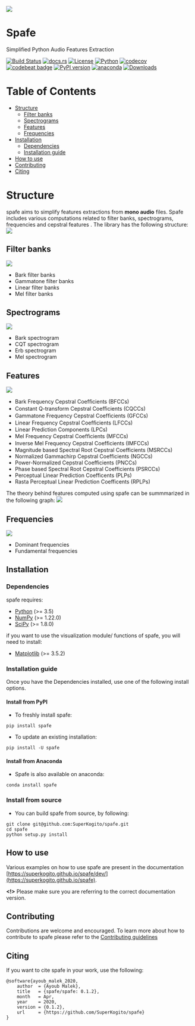![](https://github.com/SuperKogito/spafe/blob/master/media/logo.png?raw=true)

# Spafe

Simplified Python Audio Features Extraction

[![Build Status](https://github.com/SuperKogito/spafe/actions/workflows/ci.yml/badge.svg)](https://github.com/SuperKogito/spafe/actions)
[![docs.rs](https://img.shields.io/docsrs/docs)](https://superkogito.github.io/spafe/)
[![License](https://img.shields.io/badge/license-BSD%203--Clause%20License%20(Revised)%20-blue)](https://github.com/SuperKogito/spafe/blob/master/LICENSE)
[![Python](https://img.shields.io/badge/python-3.5%20%7C%203.6%20%7C%203.7%20%7C%203.8%20%7C%203.9%20%7C%203.10-blue)](https://www.python.org/doc/versions/)
[![codecov](https://codecov.io/gh/SuperKogito/spafe/branch/master/graph/badge.svg)](https://codecov.io/gh/SuperKogito/spafe)
[![codebeat badge](https://codebeat.co/badges/97f81ec3-b8a3-42ff-a9f5-f6cf165f4448)](https://codebeat.co/projects/github-com-superkogito-spafe-master)
[![PyPI version](https://badge.fury.io/py/spafe.svg)](https://badge.fury.io/py/spafe)
[![anaconda](https://anaconda.org/superkogito/spafe/badges/version.svg)](https://anaconda.org/SuperKogito/spafe)
[![Downloads](https://pepy.tech/badge/spafe)](https://pepy.tech/project/spafe)


#  Table of Contents

- [Structure](#Structure)
  - [Filter banks](#Filter-banks)
  - [Spectrograms](#Spectrograms)
  - [Features](#Features)
  - [Frequencies](#Frequencies)
- [Installation](#Installation)
  - [Dependencies](#Dependencies)
  - [Installation guide](#Installation-guide)
- [How to use](#How-to-use)
- [Contributing](#Contributing)
- [Citing](#Citing)

# Structure
spafe aims to simplify features extractions from **mono audio** files.
Spafe includes various computations related to filter banks, spectrograms, frequencies and cepstral features .
The library has the following structure:
![](https://github.com/SuperKogito/spafe/raw/master/media/spafe-structure.png)

## Filter banks
![](https://github.com/SuperKogito/spafe/blob/master/media/bark_fbanks.png?raw=true)
  - Bark filter banks
  - Gammatone filter banks
  - Linear filter banks
  - Mel filter banks

## Spectrograms
![](https://github.com/SuperKogito/spafe/blob/master/media/melspectrogram.png?raw=true)  
  - Bark spectrogram
  - CQT spectrogram
  - Erb spectrogram
  - Mel spectrogram

## Features
![](https://github.com/SuperKogito/spafe/blob/master/media/gfcc.png?raw=true)
  - Bark Frequency Cepstral Coefﬁcients (BFCCs)
  - Constant Q-transform Cepstral Coeﬃcients (CQCCs)
  - Gammatone Frequency Cepstral Coefﬁcients (GFCCs)
  - Linear Frequency Cepstral Coefﬁcients (LFCCs)
  - Linear Prediction Components (LPCs)
  - Mel Frequency Cepstral Coefﬁcients (MFCCs)
  - Inverse Mel Frequency Cepstral Coefﬁcients (IMFCCs)
  - Magnitude based Spectral Root Cepstral Coefficients (MSRCCs)
  - Normalized Gammachirp Cepstral Coefficients (NGCCs)
  - Power-Normalized Cepstral Coefficients (PNCCs)
  - Phase based Spectral Root Cepstral Coefficients (PSRCCs)
  - Perceptual Linear Prediction Coefficents (PLPs)
  - Rasta Perceptual Linear Prediction Coefficents (RPLPs)

The theory behind features computed using spafe can be summmarized in the following graph:
![](https://github.com/SuperKogito/spafe/blob/master/media/features-extraction-algorithms.png?raw=true)

## Frequencies
![](https://github.com/SuperKogito/spafe/blob/master/media/dominant_frequencies.png?raw=true)
  - Dominant frequencies
  - Fundamental frequencies

## Installation
### Dependencies

spafe requires:

-	[Python](https://www.python.org/) (>= 3.5)
-	[NumPy](https://numpy.org/) (>= 1.22.0)
-	[SciPy](https://scipy.org/) (>= 1.8.0)

if you want to use the visualization module/ functions of spafe, you will need to install:

- [Matplotlib](https://matplotlib.org/) (>= 3.5.2)


### Installation guide
Once you have the Dependencies installed, use one of the following install options.

#### Install from PyPI
- To freshly install spafe:
```
pip install spafe
```
-  To update an existing installation:
```
pip install -U spafe
```

#### Install from Anaconda
- Spafe is also available on anaconda:
```
conda install spafe
```

### Install from source
- You can build spafe from source, by following:
```
git clone git@github.com:SuperKogito/spafe.git
cd spafe
python setup.py install
```

## How to use

Various examples on how to use spafe are present in the documentation [https://superkogito.github.io/spafe/dev/](https://superkogito.github.io/spafe).

**<!>** Please make sure you are referring to the correct documentation version.

## Contributing

Contributions are welcome and encouraged. To learn more about how to contribute to spafe please refer to the [Contributing guidelines](https://github.com/SuperKogito/spafe/blob/master/CONTRIBUTING.md)

## Citing

If you want to cite spafe in your work, use the following:
```
@software{ayoub_malek_2020,
    author  = {Ayoub Malek},
    title   = {spafe/spafe: 0.1.2},
    month   = Apr,
    year    = 2020,
    version = {0.1.2},
    url     = {https://github.com/SuperKogito/spafe}
}
```
